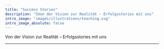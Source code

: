 ```yaml
---
title: "Success Stories"
description: "SVon der Vision zur Realität – Erfolgsstories mit uns"
intro_image: "images/illustrations/teaching.svg"
intro_image_absolute: false 
---
```


Von der Vision zur Realität – Erfolgsstories mit uns

---
